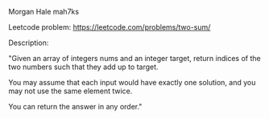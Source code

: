 Morgan Hale 
mah7ks

Leetcode problem: https://leetcode.com/problems/two-sum/ 

Description:

"Given an array of integers nums and an integer target, return indices of the two numbers such that they add up to target.

You may assume that each input would have exactly one solution, and you may not use the same element twice.

You can return the answer in any order."
